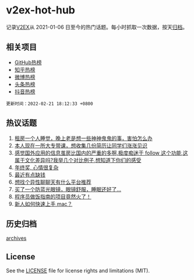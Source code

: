# v2ex-hot-hub

 记录[V2EX](https://www.v2ex.com/)从 2021-01-06 日至今的热门话题。每小时抓取一次数据，按天[归档](archives)。
 
 ## 相关项目

- [GitHub热榜](https://github.com/lonnyzhang423/github-hot-hub)
- [知乎热榜](https://github.com/lonnyzhang423/zhihu-hot-hub)
- [微博热榜](https://github.com/lonnyzhang423/weibo-hot-hub)
- [头条热榜](https://github.com/lonnyzhang423/toutiao-hot-hub)
- [抖音热榜](https://github.com/lonnyzhang423/douyin-hot-hub)


 `更新时间：2022-02-21 18:12:33 +0800`

## 热议话题

1. [租房一个人睡觉，晚上老是想一些神神鬼鬼的事，害怕怎么办](https://www.v2ex.com/t/835303)
1. [本人现在一所大专带课，想收集几份简历让同学们涨涨见识](https://www.v2ex.com/t/835286)
1. [感觉国外应用的信息茧房比国内的严重的多啊,极度痴迷于 follow 这个功能,这属于文化差异吗?我举几个对比例子,想知道下你们的感受](https://www.v2ex.com/t/835238)
1. [年终奖, 心情很复杂](https://www.v2ex.com/t/835402)
1. [最近有点缺钱](https://www.v2ex.com/t/835314)
1. [想找个异性聊聊天有什么平台推荐](https://www.v2ex.com/t/835291)
1. [买了一个防蓝光眼镜，眼镜舒服，睡眠还好了...](https://www.v2ex.com/t/835258)
1. [程序员做饭指南的项目竟然火了！](https://www.v2ex.com/t/835363)
1. [新人如何快速上手 mac？](https://www.v2ex.com/t/835250)

## 历史归档

[archives](archives)

## License

See the [LICENSE](LICENSE) file for license rights and limitations (MIT).
